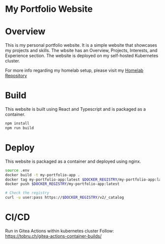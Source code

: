 My Portfolio Website
=====================

# Overview

This is my personal portfolio website. It is a simple website that showcases
my projects and skills. The wbsite has an Overview, Projects, Interests, and
Experience section. The website is deployed on my self-hosted Kubernetes cluster.

For more info regarding my homelab setup, please visit my
[Homelab Repository](https://github.com/TheTaqiTahmid/homeserver)

# Build

This website is built using React and Typescript and is packaged as a container.

```bash
npm install
npm run build
```

# Deploy

This website is packaged as a container and deployed using nginx.

```bash
source .env
docker build -t my-portfolio-app .
docker tag my-portfolio-app:latest $DOCKER_REGISTRY/my-portfolio-app:latest
docker push $DOCKER_REGISTRY/my-portfolio-app:latest

# Check the registry
curl -u user:pass https://$DOCKER_REGISTRY/v2/_catalog
```

# CI/CD
Run in Gitea Actions within kubernetes cluster
Follow: https://tobru.ch/gitea-actions-container-builds/